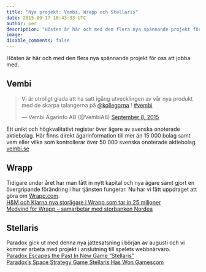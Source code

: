 ```yaml
---
title: "Nya projekt: Vembi, Wrapp och Stellaris"
date: 2015-09-17 10:43:33 UTC
author: per
description: "Hösten är här och med den flera nya spännande projekt för oss att jobba med."
image:
disable_comments: false
---
```


Hösten är här och med den flera nya spännande projekt för oss att jobba med.

## Vembi

<blockquote class="twitter-tweet" lang="en"><p lang="sv" dir="ltr">Vi är otroligt glada att ha satt igång utvecklingen av vår nya produkt med de skarpa talangerna på <a href="https://twitter.com/kollegorna">@kollegorna</a> ! <a href="https://twitter.com/hashtag/vembi?src=hash">#vembi</a></p>&mdash; Vembi Ägarinfo AB (@VembiAB) <a href="https://twitter.com/VembiAB/status/641349729297633280">September 8, 2015</a></blockquote>
<script async src="//platform.twitter.com/widgets.js" charset="utf-8"></script>

Ett unikt och högkvalitativt register över ägare av svenska onoterade aktiebolag. Här finns direkt ägarinformation till mer än 15 000 bolag samt vem eller vilka som kontrollerar över 50 000 svenska onoterade aktiebolag.    
[vembi.se](http://www.vembi.se)

## Wrapp

Tidigare under året har man fått in nytt kapital och nya ägare samt gjort en övergripande förändring i hur tjänsten fungerar. Nu har vi fått uppdraget att göra om [Wrapp.com](http://www.wrapp.com).  
[H&M och Klarna nya storägare i Wrapp som tar in 25 miljoner](http://breakit.se/artikel/1101/h-m-och-klarna-nya-storagare-i-wrapp-som-tar-in-25-miljoner)  
[Medvind för Wrapp – samarbetar med storbanken Nordea](http://breakit.se/artikel/1265/medvind-for-wrapp-samarbetar-med-storbanken-nordea)


## Stellaris

Paradox gick ut med denna nya jättesatsning i början av augusti och vi kommer arbeta med projekt i anslutning till spelets webbnärvaro.  
[Paradox Escapes the Past In New Game “Stellaris”](https://www.paradoxplaza.com/news/Augustus-Announced-Gamescom/)  
[Paradox’s Space Strategy Game Stellaris Has Won Gamescom](http://www.rockpapershotgun.com/2015/08/06/stellaris-paradox-strategy-game/)
